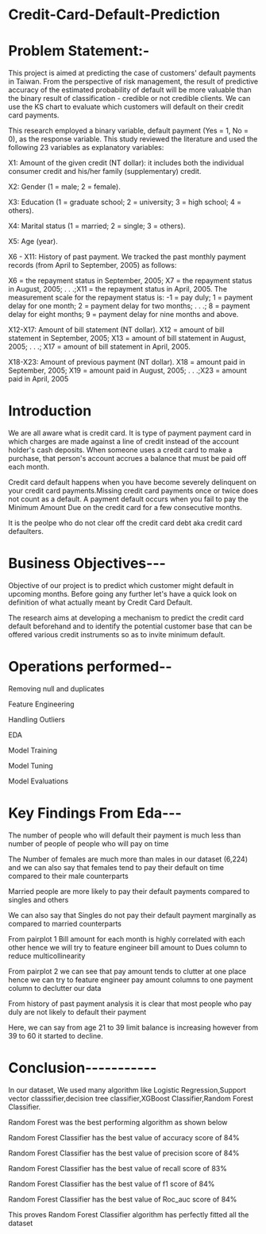 # Credit-Card-Default-Prediction


# Problem Statement:-

This project is aimed at predicting the case of customers' default payments in Taiwan. From the perspective of risk management, the result of predictive accuracy of the estimated probability of default will be more valuable than the binary result of classification - credible or not credible clients. We can use the KS chart to evaluate which customers will default on their credit card payments.

This research employed a binary variable, default payment (Yes = 1, No = 0), as the response variable. This study reviewed the literature and used the following 23 variables as explanatory variables:

X1: Amount of the given credit (NT dollar): it includes both the individual consumer credit and his/her family (supplementary) credit.

X2: Gender (1 = male; 2 = female).

X3: Education (1 = graduate school; 2 = university; 3 = high school; 4 = others).

X4: Marital status (1 = married; 2 = single; 3 = others).

X5: Age (year).

X6 - X11: History of past payment. We tracked the past monthly payment records (from April to September, 2005) as follows:

X6 = the repayment status in September, 2005; X7 = the repayment status in August, 2005; . . .;X11 = the repayment status in April, 2005. The measurement scale for the repayment status is: -1 = pay duly; 1 = payment delay for one month; 2 = payment delay for two months; . . .; 8 = payment delay for eight months; 9 = payment delay for nine months and above.

X12-X17: Amount of bill statement (NT dollar). X12 = amount of bill statement in September, 2005; X13 = amount of bill statement in August, 2005; . . .; X17 = amount of bill statement in April, 2005.

X18-X23: Amount of previous payment (NT dollar). X18 = amount paid in September, 2005; X19 = amount paid in August, 2005; . . .;X23 = amount paid in April, 2005

# Introduction

We are all aware what is credit card. It is type of payment payment card in which charges are made against a line of credit instead of the account holder's cash deposits. When someone uses a credit card to make a purchase, that person's account accrues a balance that must be paid off each month.

Credit card default happens when you have become severely delinquent on your credit card payments.Missing credit card payments once or twice does not count as a default. A payment default occurs when you fail to pay the Minimum Amount Due on the credit card for a few consecutive months.

It is the peolpe who do not clear off the credit card debt aka credit card defaulters.
# Business Objectives---

Objective of our project is to predict which customer might default in upcoming months. Before going any further let's have a quick look on definition of what actually meant by Credit Card Default.

The research aims at developing a mechanism to predict the credit card default beforehand and to identify the potential customer base that can be offered various credit instruments so as to invite minimum default.

# Operations performed--

Removing null and duplicates

Feature Engineering

Handling Outliers

EDA

Model Training

Model Tuning

Model Evaluations

# Key Findings From Eda---
The number of people who will default their payment is much less than number of people of people who will pay on time

The Number of females are much more than males in our dataset (6,224) and we can also say that females tend to pay their default on time compared to their male counterparts

Married people are more likely to pay their default payments compared to singles and others

We can also say that Singles do not pay their default payment marginally as compared to married counterparts

From pairplot 1 Bill amount for each month is highly correlated with each other hence we will try to feature engineer bill amount to Dues column to reduce multicollinearity

From pairplot 2 we can see that pay amount tends to clutter at one place hence we can try to feature engineer pay amount columns to one payment column to declutter our data

From history of past payment analysis it is clear that most people who pay duly are not likely to default their payment

Here, we can say from age 21 to 39 limit balance is increasing however from 39 to 60 it started to decline.

# Conclusion-----------
In our dataset, We used many algorithm like Logistic Regression,Support vector classsifier,decision tree classifier,XGBoost Classifier,Random Forest Classifier.

Random Forest was the best performing algorithm as shown below

Random Forest Classifier has the best value of accuracy score of 84%

Random Forest Classifier has the best value of precision score of 84%

Random Forest Classifier has the best value of recall score of 83%

Random Forest Classifier has the best value of f1 score of 84%

Random Forest Classifier has the best value of Roc_auc score of 84%

This proves Random Forest Classifier algorithm has perfectly fitted all the dataset

